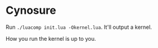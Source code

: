 # Cynosure

Run `./luacomp init.lua -Okernel.lua`.  It'll output a kernel.

How you run the kernel is up to you.
